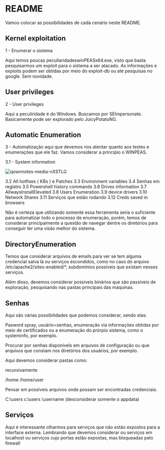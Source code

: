 # README

Vamos colocar as possibilidades de cada cenário neste README.

## Kernel exploitation 

1 - Enumerar o sistema

Aqui temos poucas peculiaridadeswinPEASx64.exe, visto que basta pesquisarmos um exploit para o sistema a ser atacado. As informações e exploits podem ser obtidas por meio do exploit-db ou até pesquisas no google. Sem novidade.

## User privileges
2 - User privileges

Aqui a peculiridade é do Windows. Buscamos por SEImpersonate. Basicamente pode ser explorado pelo JuicyPotatoNG.

## Automatic Enumeration

3 - Automatização aqui que devemos nos atentar quanto aos testes e enumerações que ele faz. Vamos considerar a princípio o WINPEAS.

3.1 - System information

![qownnotes-media-nXSTLG](../.gitbook/assets/qownnotes-media-nXSTLG.png)

3.2 All hotfixes ( KBs ) e Patches
3.3 Environment variables
3.4 Senhas em registro
3.5 Powershell history commands
3.6 Drives information
3.7 AllwaysInstallElevated
3.8 Users Enumeration
3.9 device drivers
3.10 Network Shares
3.11 Serviços que estão rodando
3.12 Creds saved in browsers

Não é certeza que utilizando somente essa ferramenta seria o suficiente para automatizar todo o processo de enumeração, porém, temos de considerar principalmente a questão de navegar dentre os diretórios para conseguir ter uma visão melhor do sistema.

## DirectoryEnumeration

Temos que considerar arquivos de emails para ver se tem alguma credencial salva lá ou serviços escondidos, como no caso do arquivo /etc/apache2/sites-enabled/*, subdomínios possíveis que existam nesses serviços.

Além disso, devemos considerar possíveis binários que são passíveis de exploração, pesquisando nas pastas principais das máquinas.

## Senhas

Aqui são várias possibilidades que podemos considerar, sendo elas:

Pasword spray, usuário=senhas, enumeração via informações obtidas por meio de certificados ou a enumeração do prórpio sistema, como o systeminfo, por exemplo.

Procurar por senhas disponívels em arquivos de configuração ou que arquivos que constam nos diretórios dos usuários, por exemplo.

Aqui devemos considerar pastas como:

recursivamente

/home
/home/user

Pensar em possíveis arquivos onde possam ser encontradas credenciais.

C:\users
c:\users \username (desconsiderar somente o appdata)

## Serviços

Aqui é interessante olharmos para serviços que não estão expostos para a interface externa. Lembrando que devemos considerar ou serviços em localhost ou serviços cujo portas estão expostas, mas bloqueadas pelo firewall

